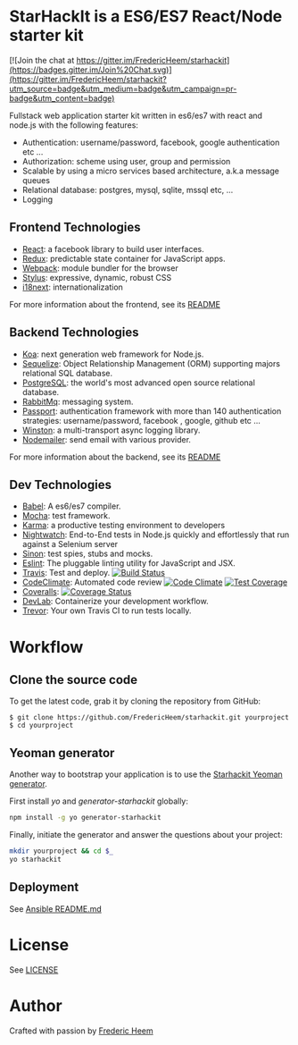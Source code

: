 StarHackIt is a ES6/ES7 React/Node starter kit
==============================================

[![Join the chat at https://gitter.im/FredericHeem/starhackit](https://badges.gitter.im/Join%20Chat.svg)](https://gitter.im/FredericHeem/starhackit?utm_source=badge&utm_medium=badge&utm_campaign=pr-badge&utm_content=badge)

Fullstack web application starter kit written in es6/es7 with react and node.js with the following features:

* Authentication: username/password, facebook, google authentication etc ...
* Authorization: scheme using user, group and permission  
* Scalable by using a micro services based architecture, a.k.a message queues
* Relational database: postgres, mysql, sqlite, mssql etc, ...
* Logging


## Frontend Technologies

* [React](https://facebook.github.io/react/): a facebook library to build user interfaces.
* [Redux](http://redux.js.org/): predictable state container for JavaScript apps.
* [Webpack](http://webpack.github.io/): module bundler for the browser
* [Stylus](http://stylus-lang.com/): expressive, dynamic, robust CSS
* [i18next](http://i18next.com/): internationalization

For more information about the frontend, see its [README](client/README.md)

## Backend Technologies

* [Koa](http://koajs.com/): next generation web framework for Node.js.
* [Sequelize](http://docs.sequelizejs.com/en/latest/): Object Relationship Management (ORM) supporting majors relational SQL database.
* [PostgreSQL](http://www.postgresql.org/): the world's most advanced open source relational database.
* [RabbitMq](https://www.rabbitmq.com/): messaging system.
* [Passport](http://passportjs.org/): authentication framework with more than 140 authentication strategies: username/password, facebook , google, github etc ...
* [Winston](https://github.com/winstonjs/winston): a multi-transport async logging library.
* [Nodemailer](https://github.com/andris9/Nodemailer): send email with various provider.

For more information about the backend, see its [README](server/README.md)

## Dev Technologies

* [Babel](https://babeljs.io/): A es6/es7 compiler.
* [Mocha](http://mochajs.org/): test framework.
* [Karma](https://karma-runner.github.io): a productive testing environment to developers
* [Nightwatch](http://nightwatchjs.org/): End-to-End tests in Node.js quickly and effortlessly that run against a Selenium server
* [Sinon](http://sinonjs.org/): test spies, stubs and mocks.
* [Eslint](http://eslint.org/): The pluggable linting utility for JavaScript and JSX.
* [Travis](https://travis-ci.org/): Test and deploy. [![Build Status](https://travis-ci.org/FredericHeem/starhackit.svg?branch=master)](https://travis-ci.org/FredericHeem/starhackit)
* [CodeClimate](https://codeclimate.com): Automated code review [![Code Climate](https://codeclimate.com/github/FredericHeem/starhackit/badges/gpa.svg)](https://codeclimate.com/github/FredericHeem/starhackit)
[![Test Coverage](https://codeclimate.com/github/FredericHeem/starhackit/badges/coverage.svg)](https://codeclimate.com/github/FredericHeem/starhackit/coverage)
* [Coveralls](https://coveralls.io): [![Coverage Status](https://coveralls.io/repos/FredericHeem/starhackit/badge.svg?branch=master)](https://coveralls.io/r/FredericHeem/starhackit?branch=master)
* [DevLab](https://github.com/TechnologyAdvice/DevLab): Containerize your development workflow.
* [Trevor](https://github.com/vdemedes/trevor): Your own Travis CI to run tests locally.

# Workflow

## Clone the source code

To get the latest code, grab it by cloning the repository from GitHub:

    $ git clone https://github.com/FredericHeem/starhackit.git yourproject
    $ cd yourproject

## Yeoman generator

Another way to bootstrap your application is to use the [Starhackit Yeoman generator](https://github.com/FredericHeem/generator-starhackit).

First install *yo* and *generator-starhackit* globally:

```bash
npm install -g yo generator-starhackit
```

Finally, initiate the generator and answer the questions about your project:

```bash
mkdir yourproject && cd $_
yo starhackit
```

## Deployment

See [Ansible README.md](deploy/ansible/README.md)

# License

See [LICENSE](LICENSE)

# Author

Crafted with passion by [Frederic Heem](https://github.com/FredericHeem)
